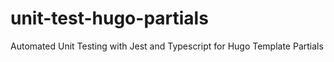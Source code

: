 # unit-test-hugo-partials
Automated Unit Testing with Jest and Typescript for Hugo Template Partials
